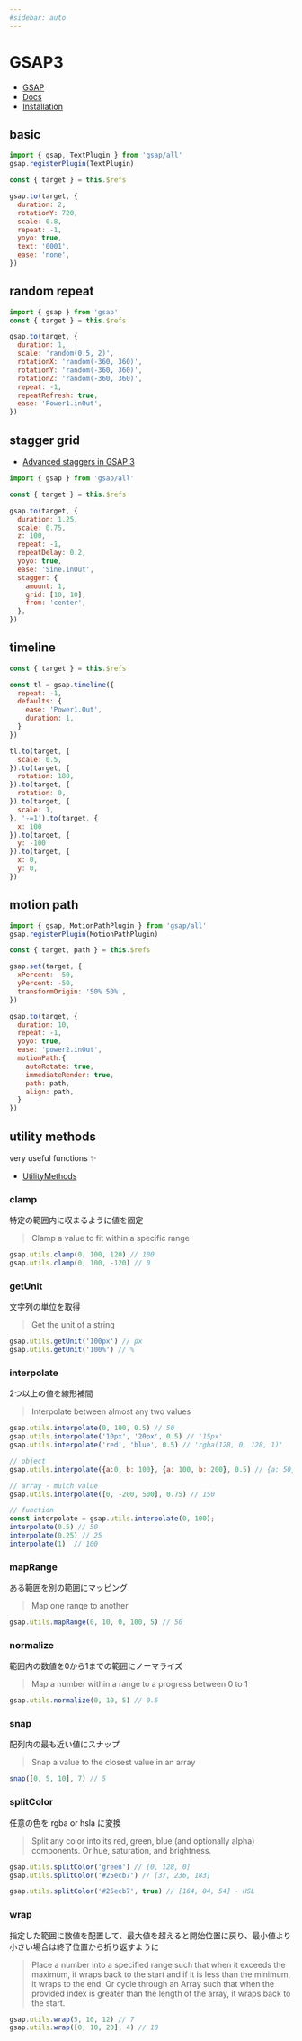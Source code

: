 ```yaml
---
#sidebar: auto
---
```


# GSAP3 

* [GSAP](https://greensock.com/gsap/)
* [Docs](https://greensock.com/docs/)
* [Installation](https://greensock.com/docs/v3/Installation)

## basic

<basic-gsap-Basic />

```js
import { gsap, TextPlugin } from 'gsap/all'
gsap.registerPlugin(TextPlugin)

const { target } = this.$refs

gsap.to(target, {
  duration: 2,
  rotationY: 720,
  scale: 0.8,
  repeat: -1,
  yoyo: true,
  text: '0001',
  ease: 'none',
})
```

## random repeat

<basic-gsap-RandomRepeat />

```js
import { gsap } from 'gsap'
const { target } = this.$refs

gsap.to(target, {
  duration: 1,
  scale: 'random(0.5, 2)',
  rotationX: 'random(-360, 360)',
  rotationY: 'random(-360, 360)',
  rotationZ: 'random(-360, 360)',
  repeat: -1,
  repeatRefresh: true,
  ease: 'Power1.inOut',
})
```
## stagger grid

* [Advanced staggers in GSAP 3](https://codepen.io/GreenSock/pen/vYBRPbO)

<basic-gsap-Stagger />

```js
import { gsap } from 'gsap/all'

const { target } = this.$refs

gsap.to(target, {
  duration: 1.25,
  scale: 0.75,
  z: 100,
  repeat: -1,
  repeatDelay: 0.2,
  yoyo: true,
  ease: 'Sine.inOut',
  stagger: {
    amount: 1,
    grid: [10, 10],
    from: 'center',
  },
})
```

## timeline

<basic-gsap-Timeline />

```js
const { target } = this.$refs

const tl = gsap.timeline({
  repeat: -1,
  defaults: {
    ease: 'Power1.Out',
    duration: 1,
  }
})

tl.to(target, {
  scale: 0.5,
}).to(target, {
  rotation: 180,
}).to(target, {
  rotation: 0,
}).to(target, {
  scale: 1,
}, '-=1').to(target, {
  x: 100
}).to(target, {
  y: -100
}).to(target, {
  x: 0,
  y: 0,
})
```

## motion path

<basic-gsap-MotionPath />

```js
import { gsap, MotionPathPlugin } from 'gsap/all'
gsap.registerPlugin(MotionPathPlugin)

const { target, path } = this.$refs

gsap.set(target, {
  xPercent: -50,
  yPercent: -50,
  transformOrigin: '50% 50%',
})

gsap.to(target, {
  duration: 10,
  repeat: -1,
  yoyo: true,
  ease: 'power2.inOut',
  motionPath:{
    autoRotate: true,
    immediateRender: true,
    path: path,
    align: path,
  }
})
````

## utility methods

very useful functions ✨

* [UtilityMethods](https://greensock.com/docs/v3/GSAP/UtilityMethods)

### clamp

特定の範囲内に収まるように値を固定

> Clamp a value to fit within a specific range 

```js
gsap.utils.clamp(0, 100, 120) // 100
gsap.utils.clamp(0, 100, -120) // 0
```

### getUnit

文字列の単位を取得

> Get the unit of a string

```js
gsap.utils.getUnit('100px') // px
gsap.utils.getUnit('100%') // %
```

### interpolate

2つ以上の値を線形補間

> Interpolate between almost any two values

```js
gsap.utils.interpolate(0, 100, 0.5) // 50
gsap.utils.interpolate('10px', '20px', 0.5) // '15px'
gsap.utils.interpolate('red', 'blue', 0.5) // 'rgba(128, 0, 128, 1)'

// object
gsap.utils.interpolate({a:0, b: 100}, {a: 100, b: 200}, 0.5) // {a: 50, b: 150}

// array - mulch value
gsap.utils.interpolate([0, -200, 500], 0.75) // 150

// function
const interpolate = gsap.utils.interpolate(0, 100);
interpolate(0.5) // 50
interpolate(0.25) // 25
interpolate(1)  // 100
```

### mapRange

ある範囲を別の範囲にマッピング

> Map one range to another

```js
gsap.utils.mapRange(0, 10, 0, 100, 5) // 50
```

### normalize

範囲内の数値を0から1までの範囲にノーマライズ

> Map a number within a range to a progress between 0 to 1

```js
gsap.utils.normalize(0, 10, 5) // 0.5
```

### snap

配列内の最も近い値にスナップ

> Snap a value  to the closest value in an array

```js
snap([0, 5, 10], 7) // 5
```

### splitColor

任意の色を rgba or hsla に変換

> Split any color into its red, green, blue (and optionally alpha) components. Or hue, saturation, and brightness.

```js
gsap.utils.splitColor('green') // [0, 128, 0]
gsap.utils.splitColor('#25ecb7') // [37, 236, 183]

gsap.utils.splitColor('#25ecb7', true) // [164, 84, 54] - HSL
```


### wrap

指定した範囲に数値を配置して、最大値を超えると開始位置に戻り、最小値より小さい場合は終了位置から折り返すように

> Place a number into a specified range such that when it exceeds the maximum, it wraps back to the start and if it is less than the minimum, it wraps to the end. Or cycle through an Array such that when the provided index is greater than the length of the array, it wraps back to the start.

```js
gsap.utils.wrap(5, 10, 12) // 7
gsap.utils.wrap([0, 10, 20], 4) // 10
```
